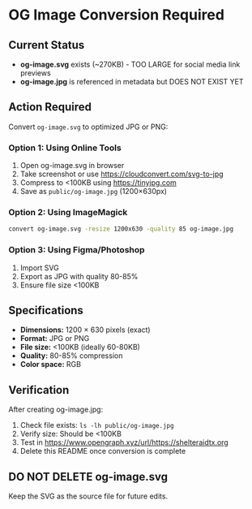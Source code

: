 # OG Image Conversion Required

## Current Status
- **og-image.svg** exists (~270KB) - TOO LARGE for social media link previews
- **og-image.jpg** is referenced in metadata but DOES NOT EXIST YET

## Action Required
Convert `og-image.svg` to optimized JPG or PNG:

### Option 1: Using Online Tools
1. Open og-image.svg in browser
2. Take screenshot or use https://cloudconvert.com/svg-to-jpg
3. Compress to <100KB using https://tinyjpg.com
4. Save as `public/og-image.jpg` (1200×630px)

### Option 2: Using ImageMagick
```bash
convert og-image.svg -resize 1200x630 -quality 85 og-image.jpg
```

### Option 3: Using Figma/Photoshop
1. Import SVG
2. Export as JPG with quality 80-85%
3. Ensure file size <100KB

## Specifications
- **Dimensions:** 1200 × 630 pixels (exact)
- **Format:** JPG or PNG
- **File size:** <100KB (ideally 60-80KB)
- **Quality:** 80-85% compression
- **Color space:** RGB

## Verification
After creating og-image.jpg:
1. Check file exists: `ls -lh public/og-image.jpg`
2. Verify size: Should be <100KB
3. Test in https://www.opengraph.xyz/url/https://shelteraidtx.org
4. Delete this README once conversion is complete

## DO NOT DELETE og-image.svg
Keep the SVG as the source file for future edits.

